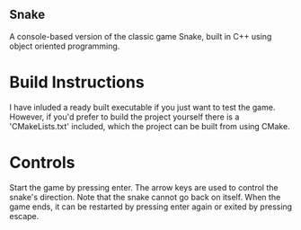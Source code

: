 ## Snake

A console-based version of the classic game Snake, built in C++ using object oriented programming.

# Build Instructions

I have inluded a ready built executable if you just want to test the game. However, if you'd prefer to build the project yourself there is a 'CMakeLists.txt' included, which the project can be built from using CMake. 

# Controls

Start the game by pressing enter. The arrow keys are used to control the snake's direction. Note that the snake cannot go back on itself. When the game ends, it can be restarted by pressing enter again or exited by pressing escape.
